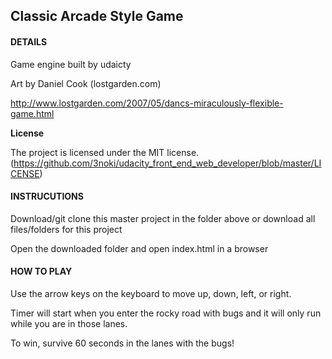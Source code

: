 ## Classic Arcade Style Game

#### DETAILS

Game engine built by udaicty

Art by Daniel Cook (lostgarden.com)

http://www.lostgarden.com/2007/05/dancs-miraculously-flexible-game.html


**License**

The project is licensed under the MIT license.(https://github.com/3noki/udacity_front_end_web_developer/blob/master/LICENSE)



#### INSTRUCUTIONS

Download/git clone this master project in the folder above or download all files/folders for this project

Open the downloaded folder and open index.html in a browser


#### HOW TO PLAY

Use the arrow keys on the keyboard to move up, down, left, or right.

Timer will start when you enter the rocky road with bugs and it will only run while you are in those lanes.

To win, survive 60 seconds in the lanes with the bugs!
